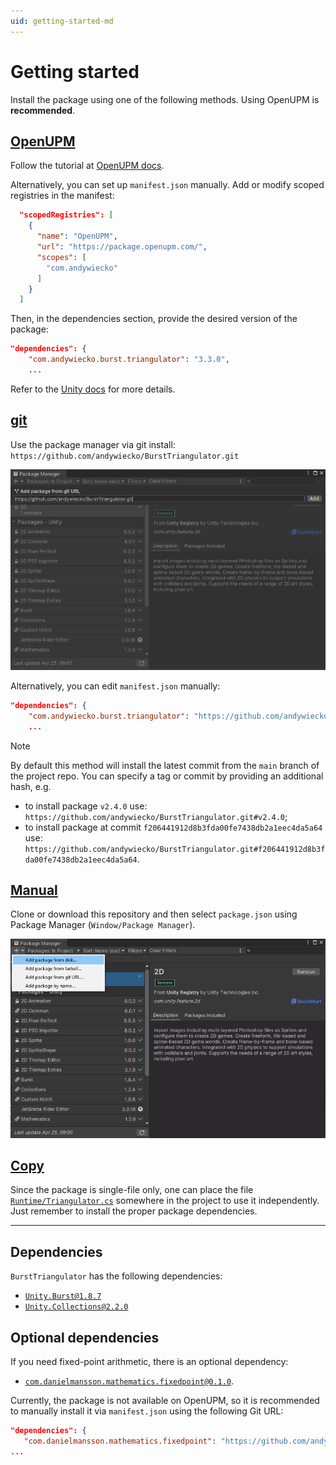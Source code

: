 ```yaml
---
uid: getting-started-md
---
```


# Getting started

Install the package using one of the following methods. Using OpenUPM is **recommended**.

## [**OpenUPM**](#tab/openupm)

Follow the tutorial at [OpenUPM docs](https://openupm.com/docs/getting-started.html).

Alternatively, you can set up `manifest.json` manually. Add or modify scoped registries in the manifest:

```json
  "scopedRegistries": [
    {
      "name": "OpenUPM",
      "url": "https://package.openupm.com/",
      "scopes": [
        "com.andywiecko"
      ]
    }
  ]
```

Then, in the dependencies section, provide the desired version of the package:

```json
"dependencies": {
    "com.andywiecko.burst.triangulator": "3.3.0",
    ...
```

Refer to the [Unity docs](https://docs.unity3d.com/2021.1/Documentation/Manual/upm-scoped.html) for more details.

## [git](#tab/git)

Use the package manager via git install: `https://github.com/andywiecko/BurstTriangulator.git`

![git-install](../images/getting-started-git-install.png)

Alternatively, you can edit `manifest.json` manually:

```json
"dependencies": {
    "com.andywiecko.burst.triangulator": "https://github.com/andywiecko/BurstTriangulator.git",
    ...
```

> [!NOTE]
> By default this method will install the latest commit from the `main` branch of the project repo.
> You can specify a tag or commit by providing an additional hash, e.g.
>
> - to install package `v2.4.0` use: `https://github.com/andywiecko/BurstTriangulator.git#v2.4.0`;
> - to install package at commit `f206441912d8b3fda00fe7438db2a1eec4da5a64` use: `https://github.com/andywiecko/BurstTriangulator.git#f206441912d8b3fda00fe7438db2a1eec4da5a64`.

## [Manual](#tab/manual)

Clone or download this repository and then select `package.json` using Package Manager (`Window/Package Manager`).

![manual-install](../images/getting-started-manual-install.png)

## [Copy](#tab/copy)

Since the package is single-file only, one can place the file [`Runtime/Triangulator.cs`][runtime] somewhere in the project to use it independently.
Just remember to install the proper package dependencies.

---

## Dependencies

`BurstTriangulator` has the following dependencies:

- [`Unity.Burst@1.8.7`][burst]
- [`Unity.Collections@2.2.0`][collections]

## Optional dependencies

If you need fixed-point arithmetic, there is an optional dependency:

- [`com.danielmansson.mathematics.fixedpoint@0.1.0`][fp-package].

Currently, the package is not available on OpenUPM, so it is recommended to manually install it via `manifest.json` using the following Git URL:

```json
"dependencies": {
   "com.danielmansson.mathematics.fixedpoint": "https://github.com/andywiecko/Unity.Mathematics.FixedPoint.git#d44836cab621f299d6d1bfa275daa437aafc739b",
...
```

[burst]: https://docs.unity3d.com/Packages/com.unity.burst@1.8
[collections]: https://docs.unity3d.com/Packages/com.unity.collections@2.2
[runtime]: https://github.com/andywiecko/BurstTriangulator/blob/main/Runtime/Triangulator.cs
[fp-package]: https://github.com/danielmansson/Unity.Mathematics.FixedPoint
